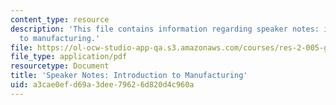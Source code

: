 ```yaml
---
content_type: resource
description: 'This file contains information regarding speaker notes: introduction
  to manufacturing.'
file: https://ol-ocw-studio-app-qa.s3.amazonaws.com/courses/res-2-005-girls-who-build-make-your-own-wearables-workshop-spring-2015/a3cae0efd69a3dee79626d820d4c960a_MITRES_2_005S15_IntSpeaker.pdf
file_type: application/pdf
resourcetype: Document
title: 'Speaker Notes: Introduction to Manufacturing'
uid: a3cae0ef-d69a-3dee-7962-6d820d4c960a
---
```

